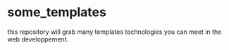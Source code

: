 # some_templates
 this repository will grab many templates technologies you can meet in the web developpement.
